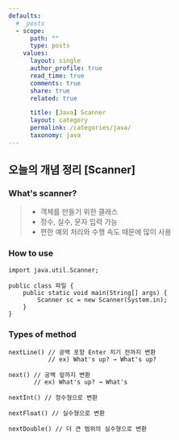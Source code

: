 ```yaml
---
defaults:
  # _posts
  - scope:
      path: ""
      type: posts
    values:
      layout: single
      author_profile: true
      read_time: true
      comments: true
      share: true
      related: true

      title: [Java] Scanner
      layout: category
      permalink: /categories/java/
      taxonomy: java
---
```


## 오늘의 개념 정리 [Scanner]

### What's scanner?

> - 객체를 만들기 위한 클래스
> - 정수, 실수, 문자 입력 가능
> - 편한 예외 처리와 수행 속도 때문에 많이 사용

### How to use

```
import java.util.Scanner;

public class 파일 {
    public static void main(String[] args) {
        Scanner sc = new Scanner(System.in);
    }
}
```

### Types of method

```
nextLine() // 공백 포함 Enter 치기 전까지 변환
           // ex) What's up? → What's up?
```

```
next() // 공백 앞까지 변환
       // ex) What's up? → What's
```

```
nextInt() // 정수형으로 변환
```

```
nextFloat() // 실수형으로 변환
```

```
nextDouble() // 더 큰 범위의 실수형으로 변환
```
